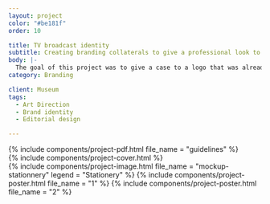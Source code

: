 ```yaml
---
layout: project
color: "#be181f"
order: 10

title: TV broadcast identity
subtitle: Creating branding collaterals to give a professional look to a brand
body: |-
  The goal of this project was to give a case to a logo that was already design, but had very few branding around it. The tricky part was to make my own sometinhg that had already been design, and imagine the world that could be built with it.
category: Branding

client: Museum
tags: 
  - Art Direction
  - Brand identity
  - Editorial design

---
```


<div class="section">
  <div class="section__container">
    {% include components/project-pdf.html 
      file_name = "guidelines"
    %}
  </div>
</div>

<div class="section section--fullWidth">
  <div class="section__container">
    {% include components/project-cover.html %}
  </div>
</div>

<div class="section">
  <div class="section__container">
    {% include components/project-image.html 
      file_name = "mockup-stationnery"
      legend = "Stationery"
    %}
    {% include components/project-poster.html 
      file_name = "1"
    %}
    {% include components/project-poster.html 
      file_name = "2"
    %}
  </div>
</div>
